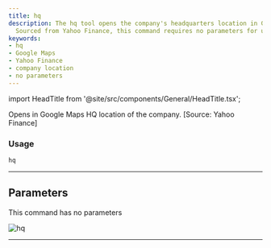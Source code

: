 ```yaml
---
title: hq
description: The hq tool opens the company's headquarters location in Google Maps.
  Sourced from Yahoo Finance, this command requires no parameters for usage.
keywords:
- hq
- Google Maps
- Yahoo Finance
- company location
- no parameters
---
```


import HeadTitle from '@site/src/components/General/HeadTitle.tsx';

<HeadTitle title="stocks/fa/hq - Reference | OpenBB Terminal Docs" />

Opens in Google Maps HQ location of the company. [Source: Yahoo Finance]

### Usage

```python
hq
```

---

## Parameters

This command has no parameters


![hq](https://user-images.githubusercontent.com/46355364/154249368-191f7d75-4c2a-46e1-bb83-561cd75bbecb.png)

---
